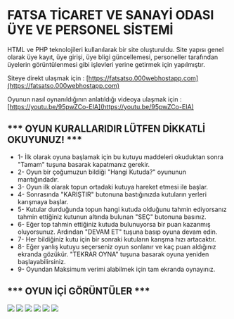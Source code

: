 # FATSA TİCARET VE SANAYİ ODASI ÜYE VE PERSONEL SİSTEMİ 
HTML ve PHP teknolojileri kullanılarak bir site oluşturuldu. Site yapısı genel olarak üye kayıt, üye girişi, üye bligi güncellemesi, personeller tarafından üyelerin görüntülenmesi gibi işlevleri yerine getirmek için yapılmıştır.

Siteye direkt ulaşmak için : [https://fatsatso.000webhostapp.com](https://fatsatso.000webhostapp.com)

Oyunun nasıl oynanıldığının anlatıldığı videoya ulaşmak için : [https://youtu.be/95pwZCo-EIA](https://youtu.be/95pwZCo-EIA)

## *** OYUN KURALLARIDIR LÜTFEN DİKKATLİ OKUYUNUZ! ***
- 1- İlk olarak oyuna başlamak için bu kutuyu maddeleri okuduktan sonra "Tamam" tuşuna basarak kapatmanız gerekir.
- 2- Oyun bir çoğumuzun bildiği "Hangi Kutuda?" oyununun mantığındadır.
- 3- Oyun ilk olarak topun ortadaki kutuya hareket etmesi ile başlar.
- 4- Sonrasında "KARIŞTIR" butonuna bastığınızda kutuların yerleri karışmaya başlar.
- 5- Kutular durduğunda topun hangi kutuda olduğunu tahmin ediyorsanız tahmin ettiğiniz kutunun altında bulunan "SEÇ" butonuna basınız.
- 6- Eğer top tahmin ettiğiniz kutuda bulunuyorsa bir puan kazanmış oluyorsunuz. Ardından "DEVAM ET" tuşuna basıp oyuna devam edin.
- 7- Her bildiğiniz kutu için bir sonraki kutuların karışma hızı artacaktır.
- 8- Eğer yanlış kutuyu seçerseniz oyun sonlanır ve kaç puan aldığınız ekranda gözükür. "TEKRAR OYNA" tuşuna basarak oyuna yeniden başlayabilirsiniz.
- 9- Oyundan Maksimum verimi alabilmek için tam ekranda oynayınız.

## *** OYUN İÇİ GÖRÜNTÜLER ***

![](https://i.hizliresim.com/cy2wqm1.png)
![](https://i.hizliresim.com/qny1dkf.png)
![](https://i.hizliresim.com/cxscrax.png)
![](https://i.hizliresim.com/kmy9xqe.png)
![](https://i.hizliresim.com/tgso9sx.png)
![](https://i.hizliresim.com/fhy9dsm.png)
